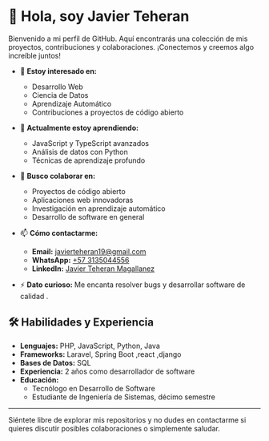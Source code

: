  # 👋 Hola, soy Javier Teheran

Bienvenido a mi perfil de GitHub. Aquí encontrarás una colección de mis proyectos, contribuciones y colaboraciones. ¡Conectemos y creemos algo increíble juntos!

- 👀 **Estoy interesado en:** 
  - Desarrollo Web
  - Ciencia de Datos
  - Aprendizaje Automático
  - Contribuciones a proyectos de código abierto

- 🌱 **Actualmente estoy aprendiendo:**
  - JavaScript y TypeScript avanzados
  - Análisis de datos con Python
  - Técnicas de aprendizaje profundo

- 💞️ **Busco colaborar en:**
  - Proyectos de código abierto
  - Aplicaciones web innovadoras
  - Investigación en aprendizaje automático
  - Desarrollo de software en general

- 📫 **Cómo contactarme:**
  - **Email:** [javierteheran19@gmail.com](mailto:javierteheran19@gmail.com)
  - **WhatsApp:** [+57 3135044556](https://wa.me/573135044556)
  - **LinkedIn:** [Javier Teheran Magallanez](https://co.linkedin.com/in/javierteheranmagallanez?original_referer=https%3A%2F%2Fwww.google.com%2F)

 

- ⚡ **Dato curioso:** Me encanta resolver bugs y desarrollar software de calidad .

## 🛠 Habilidades y Experiencia
- **Lenguajes:** PHP, JavaScript, Python, Java
- **Frameworks:** Laravel, Spring Boot ,react ,django
- **Bases de Datos:** SQL
- **Experiencia:** 2 años como desarrollador de software
- **Educación:** 
  - Tecnólogo en Desarrollo de Software
  - Estudiante de Ingeniería de Sistemas, décimo semestre

---

Siéntete libre de explorar mis repositorios y no dudes en contactarme si quieres discutir posibles colaboraciones o simplemente saludar.

 
